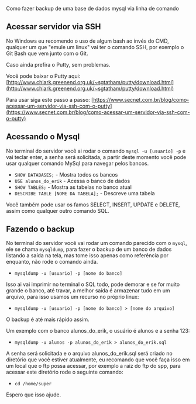  Como fazer backup de uma base de dados mysql via linha de comando

## Acessar servidor via SSH

No Windows eu recomendo o uso de algum bash ao invés do CMD, qualquer um que "emule um linux" vai ter o comando SSH, por exemplo o Git Bash que vem junto com o Git.

Caso ainda prefira o Putty, sem problemas.

Você pode baixar o Putty aqui: [http://www.chiark.greenend.org.uk/~sgtatham/putty/download.html](http://www.chiark.greenend.org.uk/~sgtatham/putty/download.html)

Para usar siga este passo a passo: [https://www.secnet.com.br/blog/como-acessar-um-servidor-via-ssh-com-o-putty](https://www.secnet.com.br/blog/como-acessar-um-servidor-via-ssh-com-o-putty)

## Acessando o Mysql

No terminal do servidor você ai rodar o comando ```mysql -u [usuario] -p``` e vai teclar enter, a senha será solicitada, a partir deste momento você pode usar qualquer comando MySql para navegar pelos bancos.

 - ```SHOW DATABASES;``` - Mostra todos os bancos
 - ```USE alunos_do_erik``` - Acessa o banco de dados
 - ```SHOW TABLES;``` - Mostra as tabelas no banco atual
 - ```DESCRIBE TABLE [NOME DA TABELA];``` - Descreve uma tabela

Você também pode usar os famos SELECT, INSERT, UPDATE e DELETE, assim como qualquer outro comando SQL.

## Fazendo o backup

No terminal do servidor você vai rodar um comando parecido com o ```mysql```, ele se chama ```mysqldump```, para fazer o backup de um banco de dados listando a saída na tela, mas tome isso apenas como referência por enquanto, não rode o comando ainda.

 - ```mysqldump -u [usuario] -p [nome do banco]```

Isso ai vai imprimir no terminal o SQL todo, pode demorar e se for muito grande o banco, até travar, a melhor saída é armazenar tudo em um arquivo, para isso usamos um recurso no próprio linux:

 - ```mysqldump -u [usuario] -p [nome do banco] > [nome do arquivo]```

O backup é até mais rápido assim.

Um exemplo com o banco alunos_do_erik, o usuário é alunos e a senha 123:

 - ```mysqldump -u alunos -p alunos_do_erik > alunos_do_erik.sql```

A senha será solicitada e o arquivo alunos_do_erik.sql será criado no diretório que você estiver atualmente, eu recomando que você faça isso em um local que o ftp possa acessar, por exemplo a raiz do ftp do spp, para acessar este diretório rode o seguinte comando:

 - ```cd /home/super```

Espero que isso ajude.
